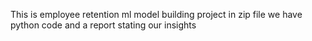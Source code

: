 This is employee retention ml model building project in zip file we have python code and a report stating our insights